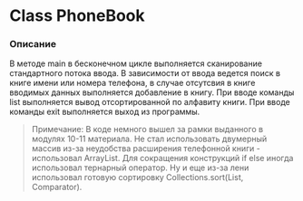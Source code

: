 Class PhoneBook
===============

### Описание ###
В методе main в бесконечном цикле выполняется сканирование стандартного потока ввода.
В зависимости от ввода ведется поиск в книге имени или номера телефона, в случае отсутсвия в книге вводимых
данных выполняется добавление в книгу.
При вводе команды list выполняется вывод отсортированной по алфавиту книги.
При вводе команды exit выполняется выход из программы.

> Примечание: В коде немного вышел за рамки выданного в модулях 10-11 материала. Не стал использовать двумерный массив из-за
> неудобства расширения телефонной книги - использовал ArrayList. Для сокращения конструкций if else иногда использовал 
тернарный оператор. Ну и еще из-за лени использовал готовую сортировку Collections.sort(List, Comparator).

